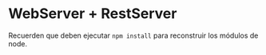 # WebServer + RestServer

Recuerden que deben ejecutar ````npm install```` para reconstruir los módulos de node.